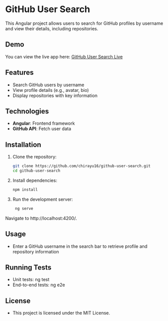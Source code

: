 # GitHub User Search

This Angular project allows users to search for GitHub profiles by username and view their details, including repositories.

## Demo
You can view the live app here: [GitHub User Search Live](https://github-user-repo-info.netlify.app/)


## Features
- Search GitHub users by username
- View profile details (e.g., avatar, bio)
- Display repositories with key information

## Technologies
- **Angular**: Frontend framework
- **GitHub API**: Fetch user data

## Installation

1. Clone the repository:
   ```bash
   git clone https://github.com/chirayu16/github-user-search.git
   cd github-user-search
2. Install dependencies:
   ```bash
   npm install
3. Run the development server:
   ```bash
    ng serve
  Navigate to http://localhost:4200/.

## Usage
- Enter a GitHub username in the search bar to retrieve profile and   
  repository information

## Running Tests
- Unit tests: ng test
- End-to-end tests: ng e2e

## License
- This project is licensed under the MIT License.
